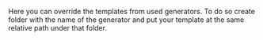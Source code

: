 Here you can override the templates from used generators.
To do so create folder with the name of the generator and put your template
at the same relative path under that folder.

